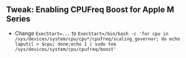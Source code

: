 ## Tweak: Enabling CPUFreq Boost for Apple M Series

- Change `ExecStart=...` to `ExecStart=/bin/bash -c 'for cpu in /sys/devices/system/cpu/cpu*/cpufreq/scaling_governor; do echo laputil > $cpu; done;echo 1 | sudo tee /sys/devices/system/cpu/cpufreq/boost'`

